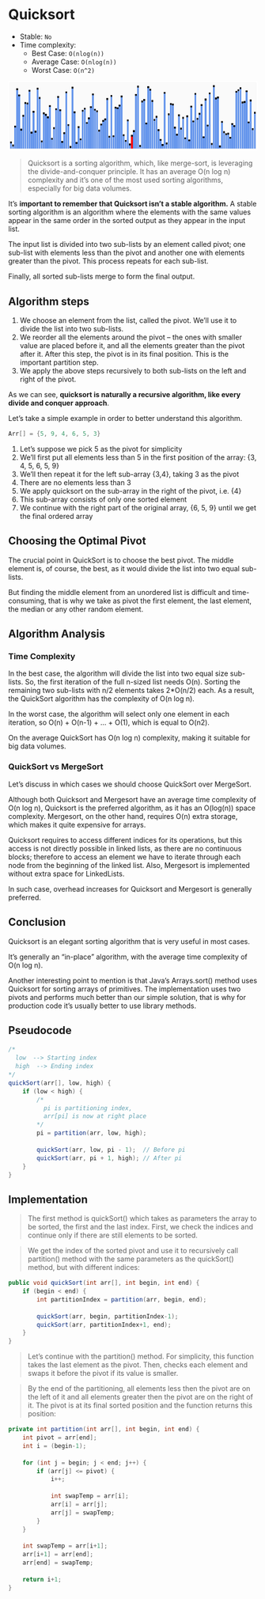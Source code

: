 # Quicksort

- Stable: `No`
- Time complexity:
  - Best Case: `O(nlog(n))`
  - Average Case: `O(nlog(n))`
  - Worst Case: `O(n^2)`

![](images/quicksort.gif)

>Quicksort is a sorting algorithm, which, like merge-sort, is leveraging the divide-and-conquer principle. It has an average O(n log n) complexity and it’s one of the most used sorting algorithms, especially for big data volumes.

It’s **important to remember that Quicksort isn’t a stable algorithm.** A stable sorting algorithm is an algorithm where the elements with the same values appear in the same order in the sorted output as they appear in the input list.

The input list is divided into two sub-lists by an element called pivot; one sub-list with elements less than the pivot and another one with elements greater than the pivot. This process repeats for each sub-list.

Finally, all sorted sub-lists merge to form the final output.

## Algorithm steps
1. We choose an element from the list, called the pivot. We’ll use it to divide the list into two sub-lists.
2. We reorder all the elements around the pivot – the ones with smaller value are placed before it, and all the elements greater than the pivot after it. After this step, the pivot is in its final position. This is the important partition step.
3. We apply the above steps recursively to both sub-lists on the left and right of the pivot.

As we can see, **quicksort is naturally a recursive algorithm, like every divide and conquer approach**.

Let’s take a simple example in order to better understand this algorithm.

```java
Arr[] = {5, 9, 4, 6, 5, 3}
```

1. Let’s suppose we pick 5 as the pivot for simplicity
2. We’ll first put all elements less than 5 in the first position of the array: {3, 4, 5, 6, 5, 9}
3. We’ll then repeat it for the left sub-array {3,4}, taking 3 as the pivot
4. There are no elements less than 3
5. We apply quicksort on the sub-array in the right of the pivot, i.e. {4}
6. This sub-array consists of only one sorted element
7. We continue with the right part of the original array, {6, 5, 9} until we get the final ordered array

## Choosing the Optimal Pivot

The crucial point in QuickSort is to choose the best pivot. The middle element is, of course, the best, as it would divide the list into two equal sub-lists.

But finding the middle element from an unordered list is difficult and time-consuming, that is why we take as pivot the first element, the last element, the median or any other random element.

## Algorithm Analysis
### Time Complexity

In the best case, the algorithm will divide the list into two equal size sub-lists. So, the first iteration of the full n-sized list needs O(n). Sorting the remaining two sub-lists with n/2 elements takes 2*O(n/2) each. As a result, the QuickSort algorithm has the complexity of O(n log n).

In the worst case, the algorithm will select only one element in each iteration, so O(n) + O(n-1) + … + O(1), which is equal to O(n2).

On the average QuickSort has O(n log n) complexity, making it suitable for big data volumes.

### QuickSort vs MergeSort
Let’s discuss in which cases we should choose QuickSort over MergeSort.

Although both Quicksort and Mergesort have an average time complexity of O(n log n), Quicksort is the preferred algorithm, as it has an O(log(n)) space complexity. Mergesort, on the other hand, requires O(n) extra storage, which makes it quite expensive for arrays.

Quicksort requires to access different indices for its operations, but this access is not directly possible in linked lists, as there are no continuous blocks; therefore to access an element we have to iterate through each node from the beginning of the linked list. Also, Mergesort is implemented without extra space for LinkedLists.

In such case, overhead increases for Quicksort and Mergesort is generally preferred.

## Conclusion

Quicksort is an elegant sorting algorithm that is very useful in most cases.

It’s generally an “in-place” algorithm, with the average time complexity of O(n log n).

Another interesting point to mention is that Java’s Arrays.sort() method uses Quicksort for sorting arrays of primitives. The implementation uses two pivots and performs much better than our simple solution, that is why for production code it’s usually better to use library methods.


## Pseudocode
```java
/*
  low  --> Starting index
  high  --> Ending index
*/
quickSort(arr[], low, high) {
    if (low < high) {
        /*
          pi is partitioning index,
          arr[pi] is now at right place
        */
        pi = partition(arr, low, high);

        quickSort(arr, low, pi - 1);  // Before pi
        quickSort(arr, pi + 1, high); // After pi
    }
}
```
## Implementation
>The first method is quickSort() which takes as parameters the array to be sorted, the first and the last index. First, we check the indices and continue only if there are still elements to be sorted.

>We get the index of the sorted pivot and use it to recursively call partition() method with the same parameters as the quickSort() method, but with different indices:

```java
public void quickSort(int arr[], int begin, int end) {
    if (begin < end) {
        int partitionIndex = partition(arr, begin, end);

        quickSort(arr, begin, partitionIndex-1);
        quickSort(arr, partitionIndex+1, end);
    }
}
```

>Let’s continue with the partition() method. For simplicity, this function takes the last element as the pivot. Then, checks each element and swaps it before the pivot if its value is smaller.

>By the end of the partitioning, all elements less then the pivot are on the left of it and all elements greater then the pivot are on the right of it. The pivot is at its final sorted position and the function returns this position:

```java
private int partition(int arr[], int begin, int end) {
    int pivot = arr[end];
    int i = (begin-1);

    for (int j = begin; j < end; j++) {
        if (arr[j] <= pivot) {
            i++;

            int swapTemp = arr[i];
            arr[i] = arr[j];
            arr[j] = swapTemp;
        }
    }

    int swapTemp = arr[i+1];
    arr[i+1] = arr[end];
    arr[end] = swapTemp;

    return i+1;
}
```

